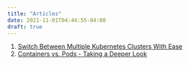 ```yaml
---
title: "Articles"
date: 2021-11-01T04:44:55-04:00
draft: true
---
```


1. [Switch Between Multiple Kubernetes Clusters With Ease](https://nikgrozev.com/2019/10/03/switch-between-multiple-kubernetes-clusters-with-ease/)
2. [Containers vs. Pods - Taking a Deeper Look](https://iximiuz.com/en/posts/containers-vs-pods/)